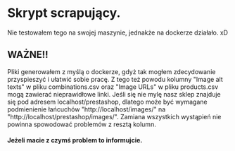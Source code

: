 # Skrypt scrapujący.
Nie testowałem tego na swojej maszynie, jednakże na dockerze działało. xD

## WAŻNE!!
Pliki generowałem z myślą o dockerze, gdyż tak mogłem zdecydowanie przyspieszyć i ułatwić sobie pracę. Z tego też powodu kolumny "Image alt texts" w pliku combinations.csv 
oraz "Image URLs" w pliku products.csv mogą zawierać nieprawidłowe linki. Jeśli się nie mylę nasz sklep znajduje się pod adresem localhost/prestashop, dlatego może być wymagane 
podmienienie łańcuchów "http://localhost/images/" na "http://localhost/prestashop/images/". Zamiana wszystkich wystąpień nie powinna spowodować problemów z resztą kolumn.

#### Jeżeli macie z czymś problem to informujcie.

